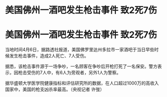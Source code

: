 # 美国佛州一酒吧发生枪击事件 致2死7伤

# 美国佛州一酒吧发生枪击事件 致2死7伤

当地时间4月6日，据路透社报道，美国佛罗里达州多拉市一家酒吧于当日早些时候发生枪击事件，造成2人死亡、7人受伤。

据悉，该枪击事件源于一场争吵，一名顾客在争吵后开枪打死了一名保安。警方表示，因枪击受伤的7人中，有6人为旁观者，另外1人为警察。

据华盛顿大学医学院健康指标和评估研究所的数据，在人口超过1000万的高收入国家中，美国的枪支凶杀率最高。（央视记者 许弢）

